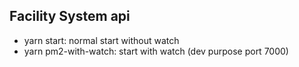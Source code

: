 **Facility System api**
----
* yarn start: normal start without watch
* yarn pm2-with-watch: start with watch (dev purpose port 7000)